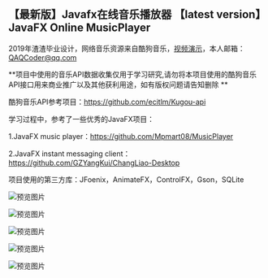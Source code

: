 ## 【最新版】Javafx在线音乐播放器 【latest version】JavaFX Online MusicPlayer

2019年渣渣毕业设计，网络音乐资源来自酷狗音乐，[视频演示](https://www.bilibili.com/video/av54042212)，本人邮箱：QAQCoder@qq.com


**项目中使用的音乐API数据收集仅用于学习研究,请勿将本项目使用的酷狗音乐API接口用来商业推广以及其他获利用途，如有版权问题请告知删除
**

酷狗音乐API参考项目：https://github.com/ecitlm/Kugou-api 

学习过程中，参考了一些优秀的JavaFX项目：

1.JavaFX music player：https://github.com/Mpmart08/MusicPlayer

2.JavaFX instant messaging client：https://github.com/GZYangKui/ChangLiao-Desktop

项目使用的第三方库：JFoenix，AnimateFX，ControlFX，Gson，SQLite

![预览图片](https://github.com/QAQCoder/JavaFX-Online-MusicPlayer-latest/blob/master/preview/2019-05-30_131612.jpg)

![预览图片](https://github.com/QAQCoder/JavaFX-Online-MusicPlayer-latest/blob/master/preview/2019-05-30_131742.jpg)

![预览图片](https://github.com/QAQCoder/JavaFX-Online-MusicPlayer-latest/blob/master/preview/2019-05-30_131706.jpg)

![预览图片](https://github.com/QAQCoder/JavaFX-Online-MusicPlayer-latest/blob/master/preview/2019-05-30_131652.jpg)

![预览图片](https://github.com/QAQCoder/JavaFX-Online-MusicPlayer-latest/blob/master/preview/2019-05-30_131645.jpg)

